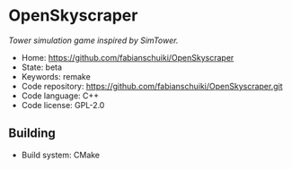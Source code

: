 # OpenSkyscraper

_Tower simulation game inspired by SimTower._

- Home: https://github.com/fabianschuiki/OpenSkyscraper
- State: beta
- Keywords: remake
- Code repository: https://github.com/fabianschuiki/OpenSkyscraper.git
- Code language: C++
- Code license: GPL-2.0

## Building

- Build system: CMake